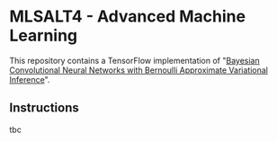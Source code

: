 # MLSALT4 - Advanced Machine Learning
This repository contains a TensorFlow implementation of "[Bayesian Convolutional Neural Networks with Bernoulli Approximate Variational Inference](https://arxiv.org/abs/1506.02158)".

## Instructions
tbc
